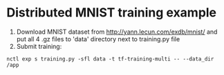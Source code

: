 # Distributed MNIST training example

1. Download MNIST dataset from http://yann.lecun.com/exdb/mnist/ and put all 4 .gz files to 'data' directory next to
   training.py file
1. Submit training:
```
nctl exp s training.py -sfl data -t tf-training-multi -- --data_dir /app
```


